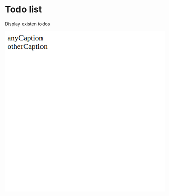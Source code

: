 # Todo list

Display existen todos

![Alt text](../cypress/screenshots/TodoList%20--%20display%20items%20when%20load.png)